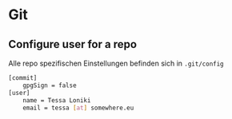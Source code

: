 # Git

## Configure user for a repo

Alle repo spezifischen Einstellungen befinden sich in `.git/config`

```bash
[commit]
	gpgSign = false
[user]
	name = Tessa Loniki
	email = tessa [at] somewhere.eu
```

